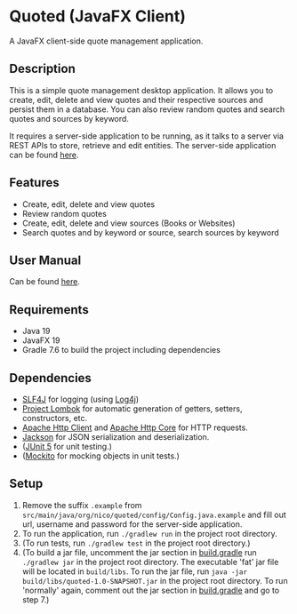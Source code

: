# Quoted (JavaFX Client)
A JavaFX client-side quote management application.

## Description
This is a simple quote management desktop application. It allows you to create, edit, delete and view quotes and their respective sources and persist them in a database. You can also review random quotes and search quotes and sources by keyword.

It requires a server-side application to be running, as it talks to a server via REST APIs to store, retrieve and edit entities. The server-side application can be found [here](https://github.com/nicoluca/quoted-server).

## Features
- Create, edit, delete and view quotes
- Review random quotes
- Create, edit, delete and view sources (Books or Websites)
- Search quotes and by keyword or source, search sources by keyword

## User Manual
Can be found [here](UserManual.md).

## Requirements
- Java 19
- JavaFX 19
- Gradle 7.6 to build the project including dependencies

## Dependencies
- [SLF4J](http://www.slf4j.org) for logging (using [Log4j](https://logging.apache.org/log4j/))
- [Project Lombok](https://projectlombok.org) for automatic generation of getters, setters, constructors, etc.
- [Apache Http Client](https://hc.apache.org/httpcomponents-client-5.2.x/) and [Apache Http Core](https://hc.apache.org/httpcomponents-core-5.1.x/) for HTTP requests.
- [Jackson](https://github.com/FasterXML/jackson) for JSON serialization and deserialization.
- ([JUnit 5](https://junit.org/junit5) for unit testing.)
- ([Mockito](https://site.mockito.org) for mocking objects in unit tests.)

## Setup
1. Remove the suffix `.example` from `src/main/java/org/nico/quoted/config/Config.java.example` and fill out url, username and password for the server-side application.
2. To run the application, run `./gradlew run` in the project root directory.
3. (To run tests, run `./gradlew test` in the project root directory.)
4. (To build a jar file, uncomment the jar section in [build.gradle](build.gradle) run `./gradlew jar` in the project root directory. The executable 'fat' jar file will be located in `build/libs`. To run the jar file, run `java -jar build/libs/quoted-1.0-SNAPSHOT.jar` in the project root directory. To run 'normally' again, comment out the jar section in [build.gradle](build.gradle) and go to step 7.)